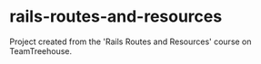 # rails-routes-and-resources
Project created from the 'Rails Routes and Resources' course on TeamTreehouse.

